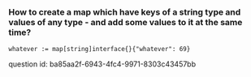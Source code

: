 ### How to create a map which have keys of a string type and values of any type - and add some values to it at the same time?

```golang
whatever := map[string]interface{}{"whatever": 69} 
```

question id: ba85aa2f-6943-4fc4-9971-8303c43457bb